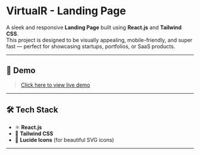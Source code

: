 # VirtualR - Landing Page

A sleek and responsive **Landing Page** built using **React.js** and **Tailwind CSS**.  
This project is designed to be visually appealing, mobile-friendly, and super fast — perfect for showcasing startups, portfolios, or SaaS products.

---

## 📸 Demo

> [Click here to view live demo]([https://your-live-demo-link.com](https://virutal-r.vercel.app/))  

---

## 🛠️ Tech Stack

- ⚛️ **React.js**
- 🎨 **Tailwind CSS**
- 🧠 **Lucide Icons** (for beautiful SVG icons)

---


